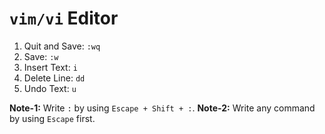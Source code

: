 # `vim/vi` Editor

1. Quit and Save: `:wq`
2. Save: `:w`
3. Insert Text: `i`
4. Delete Line: `dd`
5. Undo Text: `u`

**Note-1:** Write `:` by using `Escape + Shift + :`.
**Note-2:** Write any command by using `Escape` first.
